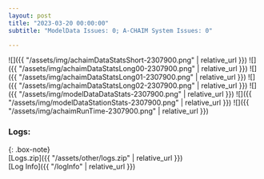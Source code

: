 ```yaml
---
layout: post
title: "2023-03-20 00:00:00"
subtitle: "ModelData Issues: 0; A-CHAIM System Issues: 0"

---
```


![]({{ "/assets/img/achaimDataStatsShort-2307900.png" | relative_url }})
![]({{ "/assets/img/achaimDataStatsLong00-2307900.png" | relative_url }})
![]({{ "/assets/img/achaimDataStatsLong01-2307900.png" | relative_url }})
![]({{ "/assets/img/achaimDataStatsLong02-2307900.png" | relative_url }})
![]({{ "/assets/img/modelDataDataStats-2307900.png" | relative_url }})
![]({{ "/assets/img/modelDataStationStats-2307900.png" | relative_url }})
![]({{ "/assets/img/achaimRunTime-2307900.png" | relative_url }})




### Logs:  
  
{: .box-note}  
[Logs.zip]({{ "/assets/other/logs.zip" | relative_url }})  
[Log Info]({{ "/logInfo" | relative_url }})  
